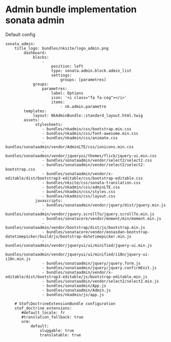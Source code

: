 Admin bundle implementation sonata admin
========================

Default config

    sonata_admin:
        title_logo: bundles/nksite/logo_admin.png
            dashboard:
                blocks:
                    -
                        position: left
                        type: sonata.admin.block.admin_list
                        settings:
                            groups: [parametres]
                groups:
                    parametres:
                        label: Options
                        icon: '<i class="fa fa-cog"></i>'
                        items:
                            - nk.admin.parametre
            templates:
                layout: NkAdminBundle::standard_layout.html.twig
            assets:
                 stylesheets:
                    - bundles/nkadmin/css/bootstrap.min.css
                    - bundles/nkadmin/css/font-awesome.min.css
                    - bundles/nkadmin/css/animate.css
                    - bundles/sonataadmin/vendor/AdminLTE/css/ionicons.min.css
                    - bundles/sonataadmin/vendor/jqueryui/themes/flick/jquery-ui.min.css
                    - bundles/sonataadmin/vendor/select2/select2.css
                    - bundles/sonataadmin/vendor/select2/select2-bootstrap.css
                    - bundles/sonataadmin/vendor/x-editable/dist/bootstrap3-editable/css/bootstrap-editable.css
                    - bundles/nksite/css/sonata-translation.css
                    - bundles/nkadmin/css/adminLTE.css
                    - bundles/nkadmin/css/styles.css
                    - bundles/nkadmin/css/layout.css
                 javascripts:
                    - bundles/sonataadmin/vendor/jquery/dist/jquery.min.js
                    - bundles/sonataadmin/vendor/jquery.scrollTo/jquery.scrollTo.min.js
                    - bundles/sonatacore/vendor/moment/min/moment.min.js
                    - bundles/sonataadmin/vendor/bootstrap/dist/js/bootstrap.min.js
                    - bundles/sonatacore/vendor/eonasdan-bootstrap-datetimepicker/build/js/bootstrap-datetimepicker.min.js
                    - bundles/sonataadmin/vendor/jqueryui/ui/minified/jquery-ui.min.js
                    - bundles/sonataadmin/vendor/jqueryui/ui/minified/i18n/jquery-ui-i18n.min.js
                    - bundles/sonataadmin/jquery/jquery.form.js
                    - bundles/sonataadmin/jquery/jquery.confirmExit.js
                    - bundles/sonataadmin/vendor/x-editable/dist/bootstrap3-editable/js/bootstrap-editable.min.js
                    - bundles/sonataadmin/vendor/select2/select2.min.js
                    - bundles/sonataadmin/App.js
                    - bundles/sonataadmin/Admin.js
                    - bundles/nkadmin/js/app.js
        
        # Stof\DoctrineExtensionBundle configuration
        stof_doctrine_extensions:
           #default_locale: fr
           #translation_fallback: true
           orm:
               default:
                   sluggable: true
                   translatable: true

